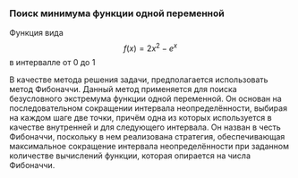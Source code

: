 ### Поиск минимума функции одной переменной

Функция вида $$f(x)=2x^2-e^x$$ в интервалле от 0 до 1

В качестве метода решения задачи, предполагается использовать метод Фибоначчи. 
Данный метод применяется для поиска безусловного экстремума функции одной переменной. Он основан на последовательном сокращении интервала неопределённости, выбирая на каждом шаге две точки, причём одна из которых используется в качестве внутренней и для следующего интервала. Он назван в честь Фибоначчи, поскольку в нем реализована стратегия, обеспечивающая максимальное сокращение интервала неопределённости при заданном количестве вычислений функции, которая опирается на числа Фибоначчи.
